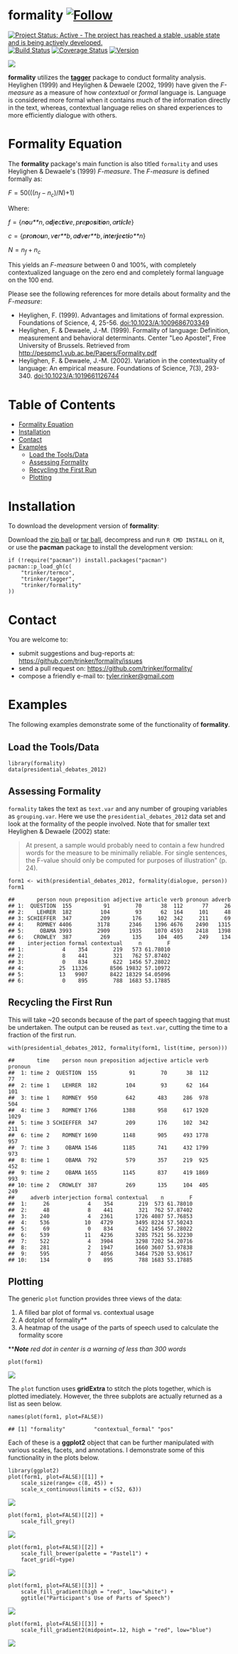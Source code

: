 formality   [![Follow](https://img.shields.io/twitter/follow/tylerrinker.svg?style=social)](https://twitter.com/intent/follow?screen_name=tylerrinker)
============


[![Project Status: Active - The project has reached a stable, usable
state and is being actively
developed.](http://www.repostatus.org/badges/0.1.0/active.svg)](http://www.repostatus.org/#active)
[![Build
Status](https://travis-ci.org/trinker/formality.svg?branch=master)](https://travis-ci.org/trinker/formality)
[![Coverage
Status](https://coveralls.io/repos/trinker/formality/badge.svg?branch=master)](https://coveralls.io/r/trinker/formality?branch=master)
<a href="https://img.shields.io/badge/Version-0.1.0-orange.svg"><img src="https://img.shields.io/badge/Version-0.1.0-orange.svg" alt="Version"/></a>
</p>

![](tools/formality_logo/r_formality.png)

**formality** utilizes the
[**tagger**](https://github.com/trinker/tagger) package to conduct
formality analysis. Heylighen (1999) and Heylighen & Dewaele (2002,
1999) have given the *F-measure* as a measure of how *contextual* or
*formal* language is. Language is considered more formal when it
contains much of the information directly in the text, whereas,
contextual language relies on shared experiences to more efficiently
dialogue with others.

Formality Equation
==================

The **formality** package's main function is also titled `formality` and
uses Heylighen & Dewaele's (1999) *F-measure*. The *F-measure* is
defined formally as:

*F* = 50(((*n*<sub>*f*</sub> − *n*<sub>*c*</sub>)/*N*)+1)

Where:

*f* = {*n**o**u**n*, *a**d**j**e**c**t**i**v**e*, *p**r**e**p**o**s**i**t**i**o**n*, *a**r**t**i**c**l**e*}
  
*c* = {*p**r**o**n**o**u**n*, *v**e**r**b*, *a**d**v**e**r**b*, *i**n**t**e**r**j**e**c**t**i**o**n*}
  
*N* = *n*<sub>*f*</sub> + *n*<sub>*c*</sub>

This yields an *F-measure* between 0 and 100%, with completely
contextualized language on the zero end and completely formal language
on the 100 end.

Please see the following references for more details about formality and
the *F-measure*:

-   Heylighen, F. (1999). Advantages and limitations of
    formal expression. Foundations of Science, 4, 25-56.
    <a href="http://link.springer.com/article/10.1023%2FA%3A1009686703349">doi:10.1023/A:1009686703349</a>
-   Heylighen, F. & Dewaele, J.-M. (1999). Formality of language:
    Definition, measurement and behavioral determinants. Center "Leo
    Apostel", Free University of Brussels. Retrieved from
    <http://pespmc1.vub.ac.be/Papers/Formality.pdf>
-   Heylighen, F. & Dewaele, J.-M. (2002). Variation in the
    contextuality of language: An empirical measure. Foundations of
    Science, 7(3), 293-340.
    <a href="http://link.springer.com/article/10.1023%2FA%3A1019661126744">doi:10.1023/A:1019661126744</a>


Table of Contents
============

-   [Formality Equation](#formality-equation)
-   [Installation](#installation)
-   [Contact](#contact)
-   [Examples](#examples)
    -   [Load the Tools/Data](#load-the-toolsdata)
    -   [Assessing Formality](#assessing-formality)
    -   [Recycling the First Run](#recycling-the-first-run)
    -   [Plotting](#plotting)

Installation
============


To download the development version of **formality**:

Download the [zip
ball](https://github.com/trinker/formality/zipball/master) or [tar
ball](https://github.com/trinker/formality/tarball/master), decompress
and run `R CMD INSTALL` on it, or use the **pacman** package to install
the development version:

    if (!require("pacman")) install.packages("pacman")
    pacman::p_load_gh(c(
        "trinker/termco", 
        "trinker/tagger", 
        "trinker/formality"
    ))

Contact
=======

You are welcome to:    
- submit suggestions and bug-reports at: <https://github.com/trinker/formality/issues>    
- send a pull request on: <https://github.com/trinker/formality/>    
- compose a friendly e-mail to: <tyler.rinker@gmail.com>    

Examples
========

The following examples demonstrate some of the functionality of
**formality**.

Load the Tools/Data
-------------------

    library(formality)
    data(presidential_debates_2012)

Assessing Formality
-------------------

`formality` takes the text as `text.var` and any number of grouping
variables as `grouping.var`. Here we use the `presidential_debates_2012`
data set and look at the formality of the people involved. Note that for
smaller text Heylighen & Dewaele (2002) state:

> At present, a sample would probably need to contain a few hundred
> words for the measure to be minimally reliable. For single sentences,
> the F-value should only be computed for purposes of illustration" (p.
> 24).

    form1 <- with(presidential_debates_2012, formality(dialogue, person))
    form1

    ##       person noun preposition adjective article verb pronoun adverb
    ## 1:  QUESTION  155          91        70      38  112      77     26
    ## 2:    LEHRER  182         104        93      62  164     101     48
    ## 3: SCHIEFFER  347         209       176     102  342     211     69
    ## 4:    ROMNEY 4406        3178      2346    1396 4676    2490   1315
    ## 5:     OBAMA 3993        2909      1935    1070 4593    2418   1398
    ## 6:   CROWLEY  387         269       135     104  405     249    134
    ##    interjection formal contextual     n        F
    ## 1:            4    354        219   573 61.78010
    ## 2:            8    441        321   762 57.87402
    ## 3:            0    834        622  1456 57.28022
    ## 4:           25  11326       8506 19832 57.10972
    ## 5:           13   9907       8422 18329 54.05096
    ## 6:            0    895        788  1683 53.17885

Recycling the First Run
-----------------------

This will take ~20 seconds because of the part of speech tagging that
must be undertaken. The output can be reused as `text.var`, cutting the
time to a fraction of the first run.

    with(presidential_debates_2012, formality(form1, list(time, person)))

    ##       time    person noun preposition adjective article verb pronoun
    ##  1: time 2  QUESTION  155          91        70      38  112      77
    ##  2: time 1    LEHRER  182         104        93      62  164     101
    ##  3: time 1    ROMNEY  950         642       483     286  978     504
    ##  4: time 3    ROMNEY 1766        1388       958     617 1920    1029
    ##  5: time 3 SCHIEFFER  347         209       176     102  342     211
    ##  6: time 2    ROMNEY 1690        1148       905     493 1778     957
    ##  7: time 3     OBAMA 1546        1185       741     432 1799     973
    ##  8: time 1     OBAMA  792         579       357     219  925     452
    ##  9: time 2     OBAMA 1655        1145       837     419 1869     993
    ## 10: time 2   CROWLEY  387         269       135     104  405     249
    ##     adverb interjection formal contextual    n        F
    ##  1:     26            4    354        219  573 61.78010
    ##  2:     48            8    441        321  762 57.87402
    ##  3:    240            4   2361       1726 4087 57.76853
    ##  4:    536           10   4729       3495 8224 57.50243
    ##  5:     69            0    834        622 1456 57.28022
    ##  6:    539           11   4236       3285 7521 56.32230
    ##  7:    522            4   3904       3298 7202 54.20716
    ##  8:    281            2   1947       1660 3607 53.97838
    ##  9:    595            7   4056       3464 7520 53.93617
    ## 10:    134            0    895        788 1683 53.17885

Plotting
--------

The generic `plot` function provides three views of the data:

1.  A filled bar plot of formal vs. contextual usage
2.  A dotplot of formality\*\*
3.  A heatmap of the usage of the parts of speech used to calculate the
    formality score

\*\****Note*** *red dot in center is a warning of less than 300 words*

    plot(form1)

![](inst/figure/unnamed-chunk-6-1.png)

The `plot` function uses **gridExtra** to stitch the plots together,
which is plotted imediately. However, the three subplots are actually
returned as a list as seen below.

    names(plot(form1, plot=FALSE))

    ## [1] "formality"         "contextual_formal" "pos"

Each of these is a **ggplot2** object that can be further manipulated
with various scales, facets, and annotations. I demonstrate some of this
functionality in the plots below.

    library(ggplot2)
    plot(form1, plot=FALSE)[[1]] +
        scale_size(range= c(8, 45)) +
        scale_x_continuous(limits = c(52, 63))

![](inst/figure/unnamed-chunk-8-1.png)

    plot(form1, plot=FALSE)[[2]] +
        scale_fill_grey()

![](inst/figure/unnamed-chunk-8-2.png)

    plot(form1, plot=FALSE)[[2]] +
        scale_fill_brewer(palette = "Pastel1") +
        facet_grid(~type)

![](inst/figure/unnamed-chunk-8-3.png)

    plot(form1, plot=FALSE)[[3]] +
        scale_fill_gradient(high = "red", low="white") +
        ggtitle("Participant's Use of Parts of Speech")

![](inst/figure/unnamed-chunk-8-4.png)

    plot(form1, plot=FALSE)[[3]] +
        scale_fill_gradient2(midpoint=.12, high = "red", low="blue")

![](inst/figure/unnamed-chunk-8-5.png)